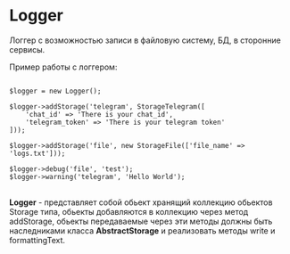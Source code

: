 # Logger
Логгер с возможностью записи в файловую систему, БД, в сторонние сервисы. 

Пример работы с логгером:
<pre>
<code>
$logger = new Logger();

$logger->addStorage('telegram', StorageTelegram([
    'chat_id' => 'There is your chat_id',
    'telegram_token' => 'There is your telegram token'
]));

$logger->addStorage('file', new StorageFile(['file_name' => 'logs.txt']));

$logger->debug('file', 'test');
$logger->warning('telegram', 'Hello World');
</code>
</pre>

<b>Logger</b> - представляет собой обьект хранящий коллекцию обьектов Storage типа, обьекты добавляются в коллекцию 
через метод addStorage, обьекты передаваемые через эти методы должны быть наследниками класса <b>AbstractStorage</b> и реализовать методы
write и formattingText. 
